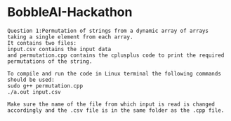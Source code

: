 # BobbleAI-Hackathon


    Question 1:Permutation of strings from a dynamic array of arrays taking a single element from each array.
    It contains two files:
    input.csv contains the input data
    and permutation.cpp contains the cplusplus code to print the required permutations of the string.
    
    To compile and run the code in Linux terminal the following commands should be used:
    sudo g++ permutation.cpp
    ./a.out input.csv
    
    Make sure the name of the file from which input is read is changed accordingly and the .csv file is in the same folder as the .cpp file.
    
    
